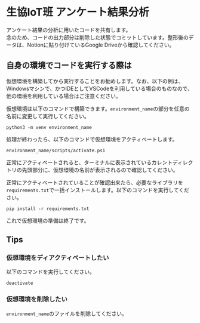 # 生協IoT班 アンケート結果分析
アンケート結果の分析に用いたコードを共有します。\
念のため、コードの出力部分は削除した状態でコミットしています。整形後のデータは、Notionに貼り付けているGoogle Driveから確認してください。

## 自身の環境でコードを実行する際は
仮想環境を構築してから実行することをお勧めします。なお、以下の例は、Windowsマシンで、かつIDEとしてVSCodeを利用している場合のものなので、他の環境を利用している場合はご注意ください。

仮想環境は以下のコマンドで構築できます。`environment_name`の部分を任意の名前に変更して実行してください。
```
python3 -m venv environment_name
```
処理が終わったら、以下のコマンドで仮想環境をアクティベートします。
```
environment_name/scripts/activate.ps1
```
正常にアクティベートされると、ターミナルに表示されているカレントディレクトリの先頭部分に、仮想環境の名前が表示されるので確認してください。

正常にアクティベートされていることが確認出来たら、必要なライブラリを`requirements.txt`で一括インストールします。以下のコマンドを実行してください。
```
pip install -r requirements.txt
```
これで仮想環境の準備は終了です。

## Tips
### 仮想環境をディアクティベートしたい
以下のコマンドを実行してください。
```
deactivate
```

### 仮想環境を削除したい
`environment_name`のファイルを削除してください。

